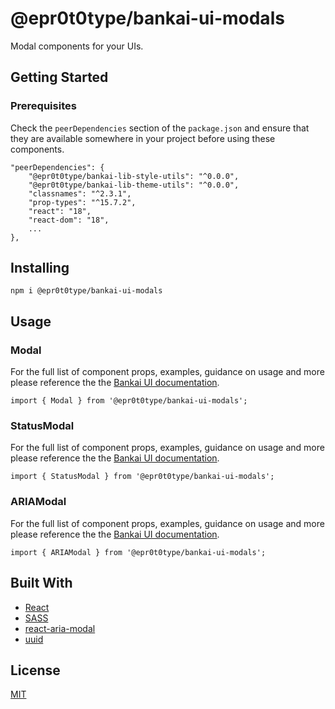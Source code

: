 # @epr0t0type/bankai-ui-modals
Modal components for your UIs.

## Getting Started

### Prerequisites
Check the `peerDependencies` section of the `package.json` and ensure that they are available somewhere in your project before using these components.

```
"peerDependencies": {
    "@epr0t0type/bankai-lib-style-utils": "^0.0.0",
    "@epr0t0type/bankai-lib-theme-utils": "^0.0.0",
    "classnames": "^2.3.1",
    "prop-types": "^15.7.2",
    "react": "18",
    "react-dom": "18",
    ...
},
```

## Installing
```
npm i @epr0t0type/bankai-ui-modals
```

## Usage

### Modal
For the full list of component props, examples, guidance on usage and more please reference the the [Bankai UI documentation](https://bankai-ui.com/?path=/docs/components-modals--modal-story).

```
import { Modal } from '@epr0t0type/bankai-ui-modals';
```

### StatusModal
For the full list of component props, examples, guidance on usage and more please reference the the [Bankai UI documentation](https://bankai-ui.com/?path=/docs/components-modals--status-modal-story).

```
import { StatusModal } from '@epr0t0type/bankai-ui-modals';
```

### ARIAModal
For the full list of component props, examples, guidance on usage and more please reference the the [Bankai UI documentation](https://bankai-ui.com/).

```
import { ARIAModal } from '@epr0t0type/bankai-ui-modals';
```

## Built With
* [React](https://github.com/facebook/react)
* [SASS](https://github.com/sass/sass)
* [react-aria-modal](https://github.com/davidtheclark/react-aria-modal)
* [uuid](https://github.com/uuidjs/uuid)

## License
[MIT](../../../LICENSE)
